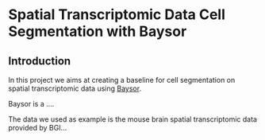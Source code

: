 # Spatial Transcriptomic Data Cell Segmentation with Baysor

## Introduction

In this project we aims at creating a baseline for cell segmentation on spatial transcriptomic data using [Baysor](). 

Baysor is a ....

The data we used as example is the mouse brain spatial transcriptomic data provided by BGI...
